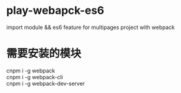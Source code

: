 # play-webapck-es6
import module && es6 feature for multipages project with webpack

# 需要安装的模块
cnpm i -g webpack
<br>cnpm i -g webpack-cli
<br>cnpm i -g webpack-dev-server
